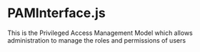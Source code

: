 # PAMInterface.js
This is the Privileged Access Management Model which allows administration to manage the roles and permissions of users  
